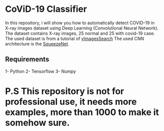 # CoViD-19 Classifier


In this repository, i will show you how to automatically detect COVID-19 in X-ray images dataset using Deep Learning (Convolutional Neural Network).
The dataset contains X-ray images, 25 normal and 25 with covid-19 case. The used dataset is from a tutorial of  [yImagesSearch](https://www.pyimagesearch.com/2020/03/16/detecting-covid-19-in-x-ray-images-with-keras-tensorflow-and-deep-learning/)
The used CNN architecture is the [SqueezeNet](https://arxiv.org/abs/1602.07360).

## Requirements
1- Python 
2- Tensorflow
3- Numpy

# P.S This repository is not for professional use, it needs more examples, more than 1000 to make it somehow sure.
